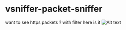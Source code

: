 # vsniffer-packet-sniffer
want to see https packets ? with filter here is it 
![Alt text](https://cdn.discordapp.com/attachments/927595646695919696/1243992579679326208/image.png?ex=66537ddf&is=66522c5f&hm=32eb5581b3edff488dd1557d6c515ec89e67afcf8240a58af4feb0cbbb48e6c3&)
